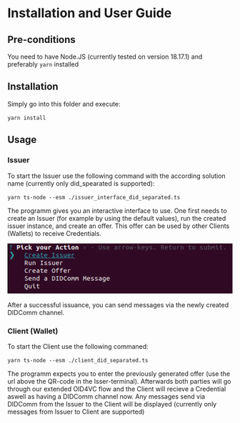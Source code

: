 # Installation and User Guide

## Pre-conditions
You need to have Node.JS (currently tested on version 18.17.1) and preferably `yarn` installed

## Installation
Simply go into this folder and execute:
```shell
yarn install
```

## Usage

### Issuer
To start the Issuer use the following command with the according solution name (currently only did_spearated is supported):
```shell
yarn ts-node --esm ./issuer_interface_did_separated.ts
```
The programm gives you an interactive interface to use. One first needs to create an Issuer (for example by using the default values), run the created issuer instance, and create an offer. This offer can be used by other Clients (Wallets) to receive Credentials. 

![Issuer Interface](/Code/readme_images/issuer_interface.png)

After a successful issuance, you can send messages via the newly created DIDComm channel.

### Client (Wallet)
To start the Client use the following commaned:
```shell
yarn ts-node --esm ./client_did_separated.ts
```
The programm expects you to enter the previously generated offer (use the url above the QR-code in the Isser-terminal). Afterwards both parties will go through our extended OID4VC flow and the Client will recieve a Credential aswell as having a DIDComm channel now.
Any messages send via DIDComm from the Issuer to the Client will be displayed (currently only messages from Issuer to Client are supported)
